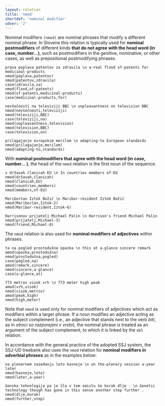 ```yaml
---
layout: relation
title: 'nmod'
shortdef: 'nominal modifier'
udver: '2'
---
```


Nominal modifiers `(nmod)` are nominal phrases that modify a different nominal phrase. 
In Slovene this relation is typically used for **nominal postmodifiers** of different kinds **that do not agree with the head word (in case, number…)**, such as postmodifiers in the genitive, nominative, or other cases, as well as prepositional postmodifying phrases. 

~~~ sdparse
prava poplava patentov za zdravila \n a-real flood of-patents for medicinal-products
nmod(poplava,patentov)
nmod(patentov,zdravila)
case(zdravila,za)
nmod(flood,of-patents)
nmod(of-patents,medicinal-products)
case(medicinal-products,for)
~~~
~~~ sdparse
nevšečnosti na televiziji BBC \n unpleasantness on television BBC
nmod(nevšečnosti,televiziji)
nmod(televiziji,BBC)
case(televiziji,na)
nmod(unpleasantness,television)
nmod(television,BBC)
case(television,on)
~~~
~~~ sdparse
prilagajanje evropskim merilom \n adapting-to European standards
nmod(prilagajanje,merilom)
nmod(adapting-to,standards)
~~~

With **nominal postmodifiers that agree with the head word (in case, number… )**, the head of the `nmod` relation is the first noun of the sequence.
~~~ sdparse
v državah članicah EU \n In countries members of-EU
nmod(državah,članicah)
nmod(članicah,EU)
nmod(countries,members)
nmod(members,of-EU)
~~~
~~~ sdparse
Mariborčan Iztok Božič \n Maribor-resident Iztok Božič
nmod(Mariborčan,Iztok-2)
nmod(Maribor-resident,Iztok-6)
~~~
~~~ sdparse
Harrisonov prijatelj Michael Palin \n Harrison's friend Michael Palin
nmod(prijatelj,Michael-3)
nmod(friend,Michael-8)
~~~

The `nmod` relation is also used for **nominal modifiers of adjectives** within phrases.
~~~ sdparse
ta na pogled prostodušna opazka \n this at a-glance sincere remark
amod(opazka,prostodušna)
nmod(prostodušna,pogled)
case(pogled,na)
amod(remark,sincere)
nmod(sincere,a-glance)
case(a-glance,at)
~~~
~~~ sdparse
773 metrov visok vrh \n 773 meter high peak
amod(vrh,visok)
nmod(visok,metrov)
amod(peak,high)
nmod(high,meter)
~~~

Note that `nmod` is used only for nominal modifiers of adjectives which act as modifiers within a larger phrase. If a noun modifies an adjective acting as the subject complement (i.e., an adjective that stands next to the verb *biti*, as in *otroci so razporejeni v vrsto*), the nominal phrase is treated as an argument of the subject complement, to which it is linked by the `obl` relation. 

In accordance with the general practice of the adopted SSJ system, the SSJ-UD treebank also uses the `nmod` relation for **nominal modifiers in adverbial phrases** as in the examples below: 
~~~ sdparse
na plenarnem zasedanju leto kasneje \n on the-plenary session a-year later
nmod(kasneje,leto)
nmod(later,a-year)
~~~
~~~ sdparse
Genska tehnologija pa je šla v tem smislu še korak dlje . \n Genetic technology though has gone in this sense another step further .
nmod(dlje,korak)
nmod(further,step)
~~~
<!-- Interlanguage links updated Po 6. listopadu 2023, 21:43:03 CET -->
